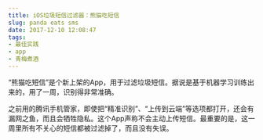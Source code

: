 ```yaml
---
title: iOS垃圾短信过滤器：熊猫吃短信
slug: panda eats sms
date: 2017-12-10 12:08:47
tags:
- 最佳实践
- app
- 青梅煮酒
---
```

“熊猫吃短信”是个新上架的App，用于过滤垃圾短信。据说是基于机器学习训练出来的，用了一周，识别得非常准确。

之前用的腾讯手机管家，即使把“精准识别”、“上传到云端”等选项都打开，还会有漏网之鱼，而且会牺牲隐私。这个App声称不会主动上传短信。最重要的是，这一周里所有不关心的短信都被过滤掉了，而且没有失误。


